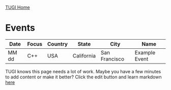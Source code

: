 ﻿[TUGI Home](http://tugi.info "TUGI Home Page")

# Events

| Date | Focus | Country | State | City | Name |
| ---- | ----- | ------- | ----- | ---- | ---- |
| MM dd | C++ | USA | California | San Francisco | Example Event |

TUGI knows this page needs a lot of work. Maybe you have a few minutes to add content or make it better? Click the edit button and learn markdown [here](https://github.com/adam-p/markdown-here/wiki/Markdown-Cheatsheet#tables)